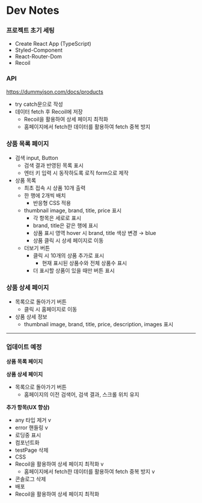 # Dev Notes

### 프로젝트 초기 세팅

- Create React App (TypeScript)
- Styled-Component
- React-Router-Dom
- Recoil

### API

https://dummyjson.com/docs/products

- try catch문으로 작성
- 데이터 fetch 후 Recoil에 저장
  - Recoil을 활용하여 상세 페이지 최적화
  - 홈페이지에서 fetch한 데이터를 활용하여 fetch 중복 방지

### 상품 목록 페이지

- 검색 input, Button
  - 검색 결과 반영된 목록 표시
  - 엔터 키 입력 시 동작하도록 로직 form으로 제작
- 상품 목록
  - 최초 접속 시 상품 10개 출력
  - 한 행에 2개씩 배치
    - 반응형 CSS 적용
  - thumbnail image, brand, title, price 표시
    - 각 항목은 세로로 표시
    - brand, title은 같은 행에 표시
    - 상품 표시 영역 hover 시 brand, title 색상 변경 → blue
    - 상품 클릭 시 상세 페이지로 이동
  - 더보기 버튼
    - 클릭 시 10개의 상품 추가로 표시
      - 현재 표시된 상품수와 전체 상품수 표시
    - 더 표시할 상품이 있을 때만 버튼 표시

### 상품 상세 페이지

- 목록으로 돌아가기 버튼
  - 클릭 시 홈페이지로 이동
- 상품 상세 정보
  - thumbnail image, brand, title, price, description, images 표시

---

### 업데이트 예정

**상품 목록 페이지**

**상품 상세 페이지**

- 목록으로 돌아가기 버튼
  - 홈페이지의 이전 검색어, 검색 결과, 스크롤 위치 유지

**추가 항목(UX 향상)**

- any 타입 제거 v
- error 핸들링 v
- 로딩중 표시
- 컴포넌트화
- testPage 삭제
- CSS
- Recoil을 활용하여 상세 페이지 최적화 v
  - 홈페이지에서 fetch한 데이터를 활용하여 fetch 중복 방지 v
- 콘솔로그 삭제
- 배포
- Recoil을 활용하여 상세 페이지 최적화
